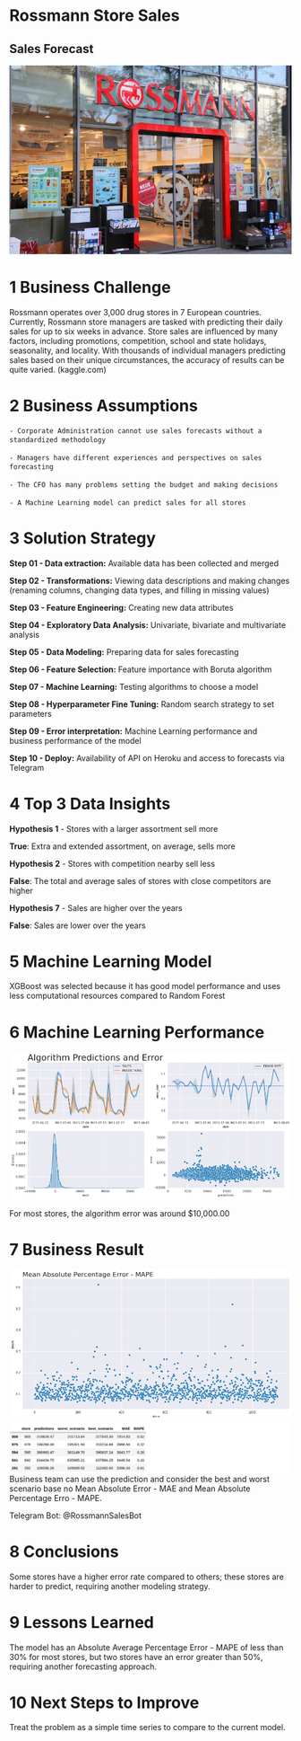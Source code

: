 # Rossmann Store Sales
## Sales Forecast
![alt_text](storytelling/img/rossmann_store.jpeg)

# 1 Business Challenge

Rossmann operates over 3,000 drug stores in 7 European countries. Currently, Rossmann store managers are tasked with predicting their daily sales for up to six weeks in advance. Store sales are influenced by many factors, including promotions, competition, school and state holidays, seasonality, and locality. 
With thousands of individual managers predicting sales based on their unique circumstances, the accuracy of results can be quite varied. (kaggle.com)

# 2 Business Assumptions

	- Corporate Administration cannot use sales forecasts without a standardized methodology
	
	- Managers have different experiences and perspectives on sales forecasting

	- The CFO has many problems setting the budget and making decisions

	- A Machine Learning model can predict sales for all stores

# 3 Solution Strategy

**Step 01 - Data extraction:** Available data has been collected and merged

**Step 02 - Transformations:** Viewing data descriptions and making changes (renaming columns, changing data types, and filling in missing values) 

**Step 03 - Feature Engineering:** Creating new data attributes 

**Step 04 - Exploratory Data Analysis:** Univariate, bivariate and multivariate analysis

**Step 05 - Data Modeling:** Preparing data for sales forecasting

**Step 06 - Feature Selection:** Feature importance with Boruta algorithm

**Step 07 - Machine Learning:** Testing algorithms to choose a model

**Step 08 - Hyperparameter Fine Tuning:** Random search strategy to set parameters

**Step 09 - Error interpretation:** Machine Learning performance and business performance of the model

**Step 10 - Deploy:** Availability of API on Heroku and access to forecasts via Telegram

# 4 Top 3 Data Insights

**Hypothesis 1** - Stores with a larger assortment sell more 

**True**: Extra and extended assortment, on average, sells more


**Hypothesis 2** - Stores with competition nearby sell less

**False**: The total and average sales of stores with close competitors are higher


**Hypothesis 7** - Sales are higher over the years

**False**: Sales are lower over the years

# 5 Machine Learning Model

XGBoost was selected because it has good model performance and uses less computational resources compared to Random Forest

# 6 Machine Learning Performance

![alt_text](storytelling/img/predictions_error.png)

For most stores, the algorithm error was around $10,000.00

# 7 Business Result

![alt_text](storytelling/img/mape.png)
![alt_text](storytelling/img/business_performance.png)
Business team can use the prediction and consider the best and worst scenario base no Mean Absolute Error - MAE and Mean Absolute Percentage Erro - MAPE.

Telegram Bot: @RossmannSalesBot

# 8 Conclusions

Some stores have a higher error rate compared to others; these stores are harder to predict, requiring another modeling strategy. 

# 9 Lessons Learned

The model has an Absolute Average Percentage Error - MAPE of less than 30% for most stores, but two stores have an error greater than 50%, requiring another forecasting approach.

# 10 Next Steps to Improve

Treat the problem as a simple time series to compare to the current model.
